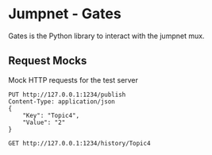 # Jumpnet - Gates

Gates is the Python library to interact with the jumpnet mux.


## Request Mocks

Mock HTTP requests for the test server
```
PUT http://127.0.0.1:1234/publish
Content-Type: application/json
{
    "Key": "Topic4",
    "Value": "2"
}

GET http://127.0.0.1:1234/history/Topic4
```
